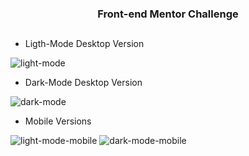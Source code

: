 
<h3 align="center">
Front-end Mentor Challenge
</h3>

##

- Ligth-Mode Desktop Version

![light-mode](https://user-images.githubusercontent.com/109632184/201507457-f7c9348e-2371-427f-a59e-59244f878571.png)

- Dark-Mode Desktop Version

![dark-mode](https://user-images.githubusercontent.com/109632184/201507480-a524870c-5832-4b5e-88d8-2793dab6d44c.png)


- Mobile Versions




![light-mode-mobile](https://user-images.githubusercontent.com/109632184/201507496-239c96d1-3af4-4685-80d3-d7b955263033.jpg)
![dark-mode-mobile](https://user-images.githubusercontent.com/109632184/201507498-9063ee98-fc2c-452e-9375-2a37b0efed77.jpg)




